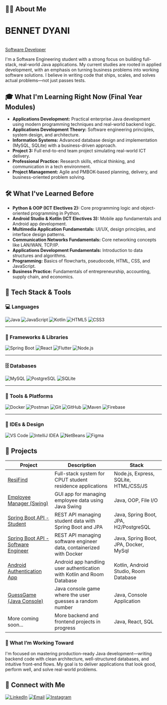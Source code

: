 ## 👨‍💻 About Me
# BENNET DYANI
<br> <a href="https://github.com/BennetDyani">Software Developer</a>


I'm a Software Engineering student with a strong focus on building full-stack, real-world Java applications. My current studies are rooted in applied development, with an emphasis on turning business problems into working software solutions. I believe in writing code that ships, scales, and solves actual problems—not just passes tests.



## 🎓 What I'm Learning Right Now (Final Year Modules)
- **Applications Development:** Practical enterprise Java development using modern programming techniques and real-world backend logic.
- **Applications Development Theory:** Software engineering principles, system design, and architecture.
- **Information Systems:** Advanced database design and implementation (MySQL, SQLite) with a business-driven approach.
- **Project 3:** Full end-to-end team project simulating real-world ICT delivery.
- **Professional Practice:** Research skills, ethical thinking, and communication in a tech environment.
- **Project Management:** Agile and PMBOK-based planning, delivery, and business-oriented problem solving.

## 🛠️ What I've Learned Before
- **Python & OOP (ICT Electives 2):** Core programming logic and object-oriented programming in Python.
- **Android Studio & Kotlin (ICT Electives 3):** Mobile app fundamentals and Android app development.
- **Multimedia Application Fundamentals:** UI/UX, design principles, and interface design patterns.
- **Communication Networks Fundamentals:** Core networking concepts like LAN/WAN, TCP/IP.
- **Applications Development Fundamentals:** Introduction to data structures and algorithms.
- **Programming:** Basics of flowcharts, pseudocode, HTML, CSS, and JavaScript.
- **Business Practice:** Fundamentals of entrepreneurship, accounting, supply chain, and economics.

## 🧰 Tech Stack & Tools

### 💻 Languages
![Java](https://img.shields.io/badge/Java-007396?style=for-the-badge&logo=java&logoColor=white)
![JavaScript](https://img.shields.io/badge/JavaScript-F7DF1E?style=for-the-badge&logo=javascript&logoColor=black)
![Kotlin](https://img.shields.io/badge/Kotlin-0095D5?style=for-the-badge&logo=kotlin&logoColor=white)
![HTML5](https://img.shields.io/badge/HTML5-E34F26?style=for-the-badge&logo=html5&logoColor=white)
![CSS3](https://img.shields.io/badge/CSS3-1572B6?style=for-the-badge&logo=css3&logoColor=white)

---

### 🧱 Frameworks & Libraries
![Spring Boot](https://img.shields.io/badge/Spring_Boot-6DB33F?style=for-the-badge&logo=spring-boot&logoColor=white)
![React](https://img.shields.io/badge/React-20232A?style=for-the-badge&logo=react&logoColor=61DAFB)
![Flutter](https://img.shields.io/badge/Flutter-02569B?style=for-the-badge&logo=flutter&logoColor=white)
![Node.js](https://img.shields.io/badge/Node.js-339933?style=for-the-badge&logo=node.js&logoColor=white)


---

### 🗄️ Databases
![MySQL](https://img.shields.io/badge/MySQL-005C84?style=for-the-badge&logo=mysql&logoColor=white)
![PostgreSQL](https://img.shields.io/badge/PostgreSQL-336791?style=for-the-badge&logo=postgresql&logoColor=white)
![SQLite](https://img.shields.io/badge/SQLite-07405E?style=for-the-badge&logo=sqlite&logoColor=white)

---

### 🧪 Tools & Platforms
![Docker](https://img.shields.io/badge/Docker-2496ED?style=for-the-badge&logo=docker&logoColor=white)
![Postman](https://img.shields.io/badge/Postman-FF6C37?style=for-the-badge&logo=postman&logoColor=white)
![Git](https://img.shields.io/badge/Git-F05032?style=for-the-badge&logo=git&logoColor=white)
![GitHub](https://img.shields.io/badge/GitHub-181717?style=for-the-badge&logo=github&logoColor=white)
![Maven](https://img.shields.io/badge/Maven-C71A36?style=for-the-badge&logo=apache-maven&logoColor=white)
![Firebase](https://img.shields.io/badge/Firebase-FFCA28?style=for-the-badge&logo=firebase&logoColor=black)

---

### 🧠 IDEs & Design
![VS Code](https://img.shields.io/badge/VS_Code-007ACC?style=for-the-badge&logo=visual-studio-code&logoColor=white)
![IntelliJ IDEA](https://img.shields.io/badge/IntelliJ_IDEA-000000?style=for-the-badge&logo=intellij-idea&logoColor=white)
![NetBeans](https://img.shields.io/badge/NetBeans-1B6AC6?style=for-the-badge&logo=apache-netbeans-ide&logoColor=white)
![Figma](https://img.shields.io/badge/Figma-F24E1E?style=for-the-badge&logo=figma&logoColor=white)


## 🚀 Projects


| Project                      | Description                                         | Stack                                  |
|-----------------------------|-----------------------------------------------------|--------------------------------------|
| [ResiFind](https://github.com/BennetDyani/ResiFind)               | Full-stack system for CPUT student residence applications | Node.js, Express, SQLite, HTML/CSS/JS |
| [Employee Manager (Swing)](https://github.com/BennetDyani/Java_Swing_GUI) | GUI app for managing employee data using Java Swing | Java, OOP, File I/O                  |
| [Spring Boot API - Student](https://github.com/BennetDyani/SpringProject) | REST API managing student data with Spring Boot and JPA | Java, Spring Boot, JPA, H2/PostgreSQL      |
| [Spring Boot API - Software Engineer](https://github.com/BennetDyani/SpringBootAPI) | REST API managing software engineer data, containerized with Docker | Java, Spring Boot, JPA, Docker, MySql      |
| [Android Authentication App](https://github.com/BennetDyani/LoginApplication) | Android app handling user authentication with Kotlin and Room Database | Kotlin, Android Studio, Room Database|
| [GuessGame (Java Console)](https://github.com/BennetDyani/GuessingGame) | Java console game where the user guesses a random number | Java, Console Application            |
| More coming soon...           | More backend and frontend projects in progress      | Java, React, SQL                     |




### 🚀 What I’m Working Toward
I'm focused on mastering production-ready Java development—writing backend code with clean architecture, well-structured databases, and intuitive front-end flows. My goal is to deliver applications that look good, perform well, and solve real-world problems.
## 🔗 Connect with Me
[![LinkedIn](https://img.shields.io/badge/LinkedIn-blue?logo=linkedin&logoColor=white)](https://www.linkedin.com/in/bennet-dyani-543b03288) [![Email](https://img.shields.io/badge/Email-D14836?logo=gmail&logoColor=white)](mailto:bennetdyani@outlook.com) [![Instagram](https://img.shields.io/badge/Instagram-E4405F?logo=instagram&logoColor=white)](https://www.instagram.com/just.call.me_bennet?igsh=Z2VwbTdjbnhwaDNr&utm_source=qr)
